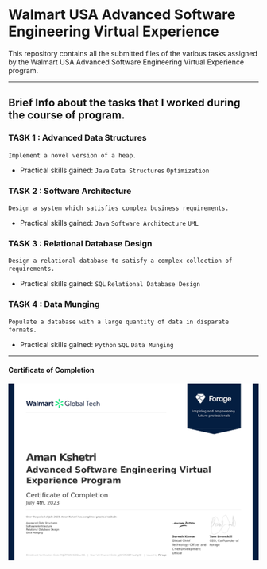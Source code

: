 # Walmart USA Advanced Software Engineering Virtual Experience
This repository contains all the submitted files of the various tasks assigned by the Walmart USA Advanced Software Engineering Virtual Experience program.

---
## Brief Info about the tasks that I worked during the course of program.
### TASK 1 : Advanced Data Structures 
    Implement a novel version of a heap.
- Practical skills gained: `Java` `Data Structures` `Optimization`

### TASK 2 : Software Architecture
    Design a system which satisfies complex business requirements.
- Practical skills gained: `Java` `Software Architecture` `UML`

### TASK 3 : Relational Database Design 
    Design a relational database to satisfy a complex collection of requirements.
- Practical skills gained: `SQL` `Relational Database Design `

### TASK 4 : Data Munging 
    Populate a database with a large quantity of data in disparate formats.
- Practical skills gained: `Python` `SQL` `Data Munging`
---
#### Certificate of Completion
![Cert](./Aman_Kshetri_Walmart_USA_SWE.jpg)
